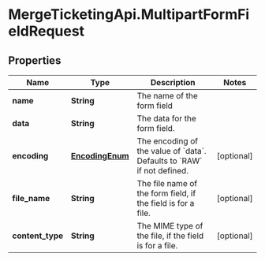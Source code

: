 # MergeTicketingApi.MultipartFormFieldRequest

## Properties

Name | Type | Description | Notes
------------ | ------------- | ------------- | -------------
**name** | **String** | The name of the form field | 
**data** | **String** | The data for the form field. | 
**encoding** | [**EncodingEnum**](EncodingEnum.md) | The encoding of the value of &#x60;data&#x60;. Defaults to &#x60;RAW&#x60; if not defined. | [optional] 
**file_name** | **String** | The file name of the form field, if the field is for a file. | [optional] 
**content_type** | **String** | The MIME type of the file, if the field is for a file. | [optional] 


